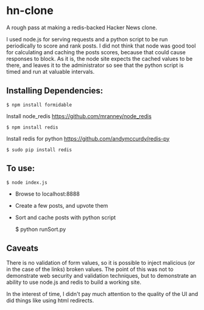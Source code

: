 # hn-clone

A rough pass at making a redis-backed Hacker News clone.

I used node.js for serving requests and a python script 
to be run periodically to score and rank posts. I did
not think that node was good tool for calculating
and caching the posts scores, because that could cause
responses to block. As it is, the node site expects the 
cached values to be there, and leaves it to the administrator
so see that the python script is timed and run at valuable
intervals.

## Installing Dependencies: 
    $ npm install formidable
Install node_redis https://github.com/mranney/node_redis

    $ npm install redis 
Install redis for python https://github.com/andymccurdy/redis-py

    $ sudo pip install redis 

## To use:
    $ node index.js
* Browse to localhost:8888 
* Create a few posts, and upvote them
* Sort and cache posts with python script


    $ python runSort.py 

## Caveats
There is no validation of form values, so it is possible to 
inject malicious (or in the case of the links) broken values. 
The point of this was not to demonstrate web security and 
validation techniques, but to demonstrate an ability to use 
node.js and redis to build a working site.

In the interest of time, I didn't pay much attention to the 
quality of the UI and did things like using html redirects.

